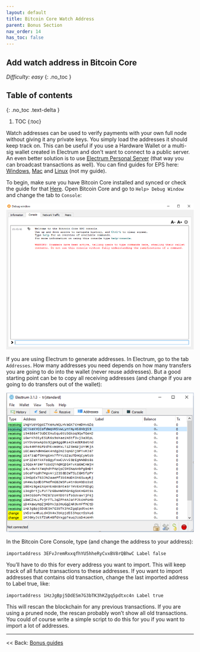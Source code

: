 ```yaml
---
layout: default
title: Bitcoin Core Watch Address
parent: Bonus Section
nav_order: 14
has_toc: false
---
```


## Add watch address in Bitcoin Core

*Difficulty: easy*
{: .no_toc }

## Table of contents
{: .no_toc .text-delta }

1. TOC
{:toc}

Watch addresses can be used to verify payments with your own full node without giving it any private keys. You simply load the addresses it should keep track on. This can be useful if you use a Hardware Wallet or a multi-sig wallet created in Electrum and don't want to connect to a public server. An even better solution is to use [Electrum Personal Server](https://github.com/chris-belcher/electrum-personal-server) (that way you can broadcast transactions as well). You can find guides for EPS here: [Windows](hodl-guide_63_eps-win.md), [Mac](hodl-guide_63_eps-mac.md) and [Linux]( https://www.youtube.com/watch?v=1JMP4NZCC5g) (not my guide).

To begin, make sure you have Bitcoin Core installed and synced or check the guide for that [Here](hodl-guide_61_bitcoin-core.md). Open Bitcoin Core and go to `Help> Debug Window` and change the tab to `Console`:

![Watch 1](images/65_watch_1.png)

If you are using Electrum to generate addresses. In Electrum, go to the tab `Addresses`. How many addresses you need depends on how many transfers you are going to do into the wallet (never reuse addresses). But a good starting point can be to copy all receiving addresses (and change if you are going to do transfers out of the wallet):

![Watch 2](images/65_watch_2.png)

In the Bitcoin Core Console, type (and change the address to your address):

`importaddress 3EFvJremRxxqfhYU5hheRyCvxBV8rQBhwC Label false`

You’ll have to do this for every address you want to import.  This will keep track of all future transactions to these addresses. If you want to import addresses that contains old transaction, change the last imported address to Label true, like:

`importaddress 1HzJgBpj5DdESm7G3bTK3hKZgq5pdtxc4n Label true`

This will rescan the blockchain for any previous transactions. If you are using a pruned node, the rescan probably won’t show all old transactions. You could of course write a simple script to do this for you if you want to import a lot of addresses.

------

<< Back: [Bonus guides](hodl-guide_60_bonus.md) 

